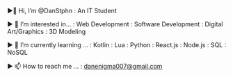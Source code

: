 ►👋 Hi, I’m @DanStphn
    : An IT Student 

► 👀 I’m interested in...
    : Web Development
    : Software Development
    : Digital Art/Graphics
    : 3D Modeling

► 🌱 I’m currently learning ...
    : Kotlin
    : Lua
    : Python
    : React.js
    : Node.js
    : SQL
    : NoSQL
    
► 📫 How to reach me ...
    : danenigma007@gmail.com
